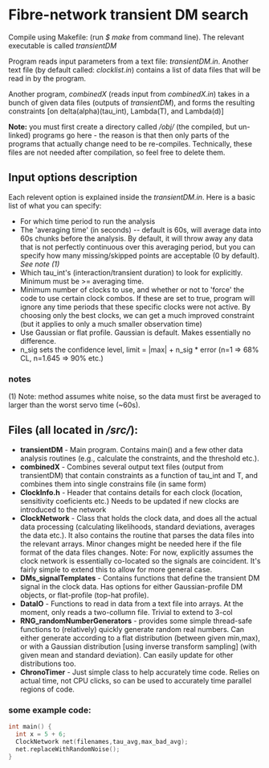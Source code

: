 # Fibre-network transient DM search

Compile using Makefile: (run _$ make_ from command line).
The relevant executable is called _transientDM_

Program reads input parameters from a text file: _transientDM.in_.
Another text file (by default called: _clocklist.in_) contains a list of
data files that will be read in by the program.

Another program, _combinedX_ (reads input from _combinedX.in_) takes in a bunch of given data files (outputs of _transientDM_), and forms the resulting constraints [on delta(alpha)(tau_int), Lambda(T), and Lambda(d)]

**Note:** you must first create a directory called _/obj/_ (the compiled, but un-linked) programs go here - the reason is that then only parts of the programs that actually change need to be re-compiles. Technically, these files are not needed after compilation, so feel free to delete them.


## Input options description
Each relevent option is explained inside the _transientDM.in_. Here is a basic list of what you can specify:
  * For which time period to run the analysis
  * The 'averaging time' (in seconds) -- default is 60s, will average data into 60s chunks before the analysis. By default, it will throw away any data that is not perfectly continuous over this averaging period, but you can specify how many missing/skipped points are acceptable (0 by default). *See note (1)*
  * Which tau_int's (interaction/transient duration) to look for explicitly. Minimum must be >= averaging time.
  * Minimum number of clocks to use, and whether or not to 'force' the code to use certain clock combos. If these are set to true, program will ignore any time periods that these specific clocks were not active. By choosing only the best clocks, we can get a much improved constraint (but it applies to only a much smaller observation time)
  * Use Gaussian or flat profile. Gaussian is default. Makes essentially no difference.
  * n_sig sets the confidence level, limit = |max| + n_sig * error
  (n=1 => 68% CL, n=1.645 => 90% etc.)


### notes
 (1) Note: method assumes white noise, so the data must first be averaged
 to larger than the worst servo time (~60s).


## Files (all located in _/src/_):

  * **transientDM**  -  Main program. Contains main() and a few other data analysis routines (e.g., calculate the constraints, and the threshold etc.).
  * **combinedX**  -  Combines several output text files (output from transientDM) that contain constraints as a function of tau_int and T, and combines them into single constrains file (in same form)
  * **ClockInfo.h**  -  Header that contains details for each clock (location, sensitivity coeficients etc.) Needs to be updated if new clocks are introduced to the network
  * **ClockNetwork**  -  Class that holds the clock data, and does all the actual data processing (calculating likelihoods, standard deviations, averages the data etc.). It also contains the routine that parses the data files into the relevant arrays. Minor changes might be needed here if the file format of the data files changes. Note: For now, explicitly assumes the clock network is essentially co-located so the signals are coincident. It's fairly simple to extend this to allow for more general case.
  * **DMs_signalTemplates**  -  Contains functions that define the transient DM signal in the clock data. Has options for either Gaussian-profile DM objects, or flat-profile (top-hat profile).
  * **DataIO**  -  Functions to read in data from a text file into arrays. At the moment, only reads a two-collumn file. Trivial to extend to 3-col
  * **RNG_randomNumberGenerators**  -  provides some simple thread-safe functions to (relatively) quickly generate random real numbers. Can either generate according to a flat distribution (between given min,max), or with a Gaussian distribution [using inverse transform sampling] (with given mean and standard deviation). Can easily update for other distributions too.
  * **ChronoTimer**  -  Just simple class to help accurately time code. Relies on actual time, not CPU clicks, so can be used to accurately time parallel regions of code.


### some example code:

```cpp
int main() {
  int x = 5 + 6;
  ClockNetwork net(filenames,tau_avg,max_bad_avg);
  net.replaceWithRandomNoise();
}
```

